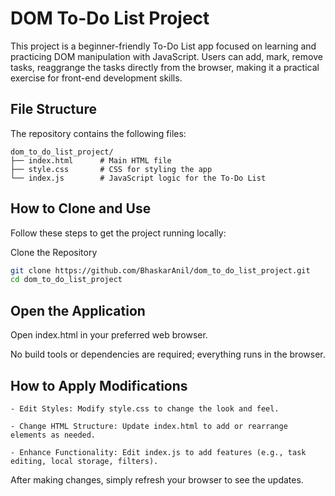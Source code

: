 # DOM To-Do List Project

This project is a beginner-friendly To-Do List app focused on learning and practicing DOM manipulation with JavaScript. Users can add, mark, remove tasks, reaggrange the tasks  directly from the browser, making it a practical exercise for front-end development skills.

## File Structure
The repository contains the following files:
```
dom_to_do_list_project/
├── index.html      # Main HTML file
├── style.css       # CSS for styling the app
└── index.js        # JavaScript logic for the To-Do List

```

## How to Clone and Use

Follow these steps to get the project running locally:

Clone the Repository

```bash
git clone https://github.com/BhaskarAnil/dom_to_do_list_project.git
cd dom_to_do_list_project

```
## Open the Application

Open index.html in your preferred web browser.

No build tools or dependencies are required; everything runs in the browser.

## How to Apply Modifications

    - Edit Styles: Modify style.css to change the look and feel.

    - Change HTML Structure: Update index.html to add or rearrange elements as needed.

    - Enhance Functionality: Edit index.js to add features (e.g., task editing, local storage, filters).

After making changes, simply refresh your browser to see the updates.


